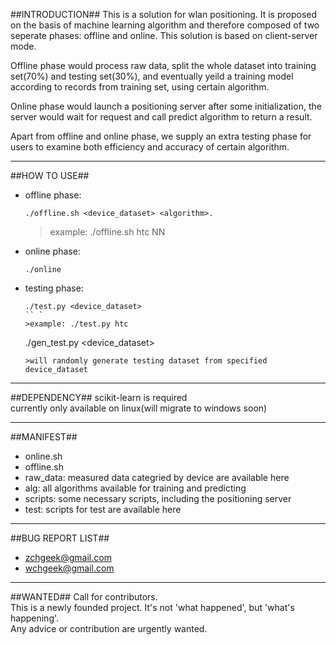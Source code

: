 ##INTRODUCTION##
This is a solution for wlan positioning. It is proposed on the basis of machine learning algorithm and therefore composed of two seperate phases: offline and online. This solution is based on client-server mode.

Offline phase would process raw data, split the whole dataset into training set(70%) and testing set(30%), and eventually yeild a training model according to records from training set, using certain algorithm.

Online phase would launch a positioning server after some initialization, the server would wait for request and call predict algorithm to return a result.

Apart from offline and online phase, we supply an extra testing phase for users to examine both efficiency and accuracy of certain algorithm.
_________________________________________________________________

##HOW TO USE##
+ offline phase: 
    ```
    ./offline.sh <device_dataset> <algorithm>. 
    ```
    >example: ./offline.sh htc NN

+ online phase: 
    ```
    ./online
    ```

+ testing phase: 
    ```
    ./test.py <device_dataset>
    `` `
    >example: ./test.py htc
    ```
    ./gen_test.py <device_dataset> 
    ```
    >will randomly generate testing dataset from specified device_dataset

_________________________________________________________________

##DEPENDENCY##
scikit-learn is required  
currently only available on linux(will migrate to windows soon)
_________________________________________________________________

##MANIFEST##
+ online.sh
+ offline.sh
+ raw_data: measured data categried by device are available here
+ alg: all algorithms available for training and predicting
+ scripts: some necessary scripts, including the positioning server
+ test: scripts for test are available here

_________________________________________________________________

##BUG REPORT LIST##
+ zchgeek@gmail.com
+ wchgeek@gmail.com

_________________________________________________________________

##WANTED##
Call for contributors.  
This is a newly founded project. It's not 'what happened', but 'what's happening'.  
Any advice or contribution are urgently wanted.

